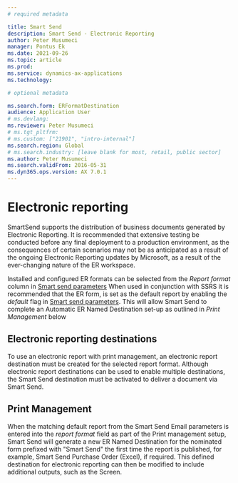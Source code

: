 ```yaml
---
# required metadata

title: Smart Send
description: Smart Send - Electronic Reporting
author: Peter Musumeci 
manager: Pontus Ek
ms.date: 2021-09-26
ms.topic: article
ms.prod: 
ms.service: dynamics-ax-applications
ms.technology: 

# optional metadata

ms.search.form: ERFormatDestination
audience: Application User
# ms.devlang: 
ms.reviewer: Peter Musumeci 
# ms.tgt_pltfrm: 
# ms.custom: ["21901", "intro-internal"]
ms.search.region: Global
# ms.search.industry: [leave blank for most, retail, public sector]
ms.author: Peter Musumeci 
ms.search.validFrom: 2016-05-31
ms.dyn365.ops.version: AX 7.0.1
---
```


# Electronic reporting
SmartSend supports the distribution of business documents generated by Electronic Reporting. It is recommended that extensive testing be conducted before any final deployment to a production environment, as the consequences of certain scenarios may not be as anticipated as a result of the ongoing Electronic Reporting updates by Microsoft, as a result of the ever-changing nature of the ER workspace. 

Installed and configured ER formats can be selected from the *Report format* column in [Smart send parameters](../CONFIGURATION/Parameters.md) When used in conjunction with SSRS it is recommended that the ER form, is set as the default report by enabling the *default* flag in [Smart send parameters](../CONFIGURATION/Parameters.md). This will allow Smart Send to complete an Automatic ER Named Destination set-up as outlined in *Print Management* below

## Electronic reporting destinations
To use an electronic report with print management, an electronic report destination must be created for the selected report format. Although electronic report destinations can be used to enable multiple destinations, the Smart Send destination must be activated to deliver a document via Smart Send.

## Print Management

When the matching default report from the Smart Send Email parameters is entered into the *report format* field as part of the Print management setup, Smart Send will generate a new ER Named Destination for the nominated form prefixed with "Smart Send" the first time the report is published, for example, Smart Send Purchase Order (Excel), if required.  This defined destination for electronic reporting can then be modified to include additional outputs, such as the Screen.







